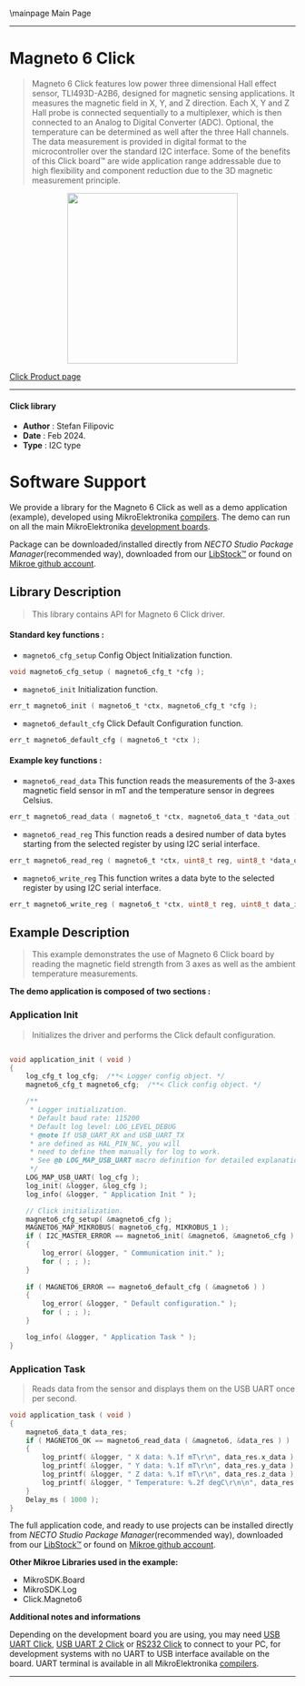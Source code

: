 \mainpage Main Page

---
# Magneto 6 Click

> Magneto 6 Click features low power three dimensional Hall effect sensor, TLI493D-A2B6, designed for magnetic sensing applications. It measures the magnetic field in X, Y, and Z direction. Each X, Y and Z Hall probe is connected sequentially to a multiplexer, which is then connected to an Analog to Digital Converter (ADC). Optional, the temperature can be determined as well after the three Hall channels. The data measurement is provided in digital format to the microcontroller over the standard I2C interface. Some of the benefits of this Click board™ are wide application range addressable due to high flexibility and component reduction due to the 3D magnetic measurement principle.

<p align="center">
  <img src="https://download.mikroe.com/images/click_for_ide/magneto6_click.png" height=300px>
</p>

[Click Product page](https://www.mikroe.com/magneto-6-click)

---


#### Click library

- **Author**        : Stefan Filipovic
- **Date**          : Feb 2024.
- **Type**          : I2C type


# Software Support

We provide a library for the Magneto 6 Click
as well as a demo application (example), developed using MikroElektronika
[compilers](https://www.mikroe.com/necto-studio).
The demo can run on all the main MikroElektronika [development boards](https://www.mikroe.com/development-boards).

Package can be downloaded/installed directly from *NECTO Studio Package Manager*(recommended way), downloaded from our [LibStock&trade;](https://libstock.mikroe.com) or found on [Mikroe github account](https://github.com/MikroElektronika/mikrosdk_click_v2/tree/master/clicks).

## Library Description

> This library contains API for Magneto 6 Click driver.

#### Standard key functions :

- `magneto6_cfg_setup` Config Object Initialization function.
```c
void magneto6_cfg_setup ( magneto6_cfg_t *cfg );
```

- `magneto6_init` Initialization function.
```c
err_t magneto6_init ( magneto6_t *ctx, magneto6_cfg_t *cfg );
```

- `magneto6_default_cfg` Click Default Configuration function.
```c
err_t magneto6_default_cfg ( magneto6_t *ctx );
```

#### Example key functions :

- `magneto6_read_data` This function reads the measurements of the 3-axes magnetic field sensor in mT and the temperature sensor in degrees Celsius.
```c
err_t magneto6_read_data ( magneto6_t *ctx, magneto6_data_t *data_out );
```

- `magneto6_read_reg` This function reads a desired number of data bytes starting from the selected register by using I2C serial interface.
```c
err_t magneto6_read_reg ( magneto6_t *ctx, uint8_t reg, uint8_t *data_out, uint8_t len );
```

- `magneto6_write_reg` This function writes a data byte to the selected register by using I2C serial interface.
```c
err_t magneto6_write_reg ( magneto6_t *ctx, uint8_t reg, uint8_t data_in );
```

## Example Description

> This example demonstrates the use of Magneto 6 Click board by reading the magnetic field strength from 3 axes as well as the ambient temperature measurements.

**The demo application is composed of two sections :**

### Application Init

> Initializes the driver and performs the Click default configuration.

```c

void application_init ( void )
{
    log_cfg_t log_cfg;  /**< Logger config object. */
    magneto6_cfg_t magneto6_cfg;  /**< Click config object. */

    /** 
     * Logger initialization.
     * Default baud rate: 115200
     * Default log level: LOG_LEVEL_DEBUG
     * @note If USB_UART_RX and USB_UART_TX 
     * are defined as HAL_PIN_NC, you will 
     * need to define them manually for log to work. 
     * See @b LOG_MAP_USB_UART macro definition for detailed explanation.
     */
    LOG_MAP_USB_UART( log_cfg );
    log_init( &logger, &log_cfg );
    log_info( &logger, " Application Init " );

    // Click initialization.
    magneto6_cfg_setup( &magneto6_cfg );
    MAGNETO6_MAP_MIKROBUS( magneto6_cfg, MIKROBUS_1 );
    if ( I2C_MASTER_ERROR == magneto6_init( &magneto6, &magneto6_cfg ) ) 
    {
        log_error( &logger, " Communication init." );
        for ( ; ; );
    }
    
    if ( MAGNETO6_ERROR == magneto6_default_cfg ( &magneto6 ) )
    {
        log_error( &logger, " Default configuration." );
        for ( ; ; );
    }

    log_info( &logger, " Application Task " );
}

```

### Application Task

> Reads data from the sensor and displays them on the USB UART once per second.

```c
void application_task ( void )
{
    magneto6_data_t data_res;
    if ( MAGNETO6_OK == magneto6_read_data ( &magneto6, &data_res ) )
    {
        log_printf( &logger, " X data: %.1f mT\r\n", data_res.x_data );
        log_printf( &logger, " Y data: %.1f mT\r\n", data_res.y_data );
        log_printf( &logger, " Z data: %.1f mT\r\n", data_res.z_data );
        log_printf( &logger, " Temperature: %.2f degC\r\n\n", data_res.temperature );
    }
    Delay_ms ( 1000 );
}
```

The full application code, and ready to use projects can be installed directly from *NECTO Studio Package Manager*(recommended way), downloaded from our [LibStock&trade;](https://libstock.mikroe.com) or found on [Mikroe github account](https://github.com/MikroElektronika/mikrosdk_click_v2/tree/master/clicks).

**Other Mikroe Libraries used in the example:**

- MikroSDK.Board
- MikroSDK.Log
- Click.Magneto6

**Additional notes and informations**

Depending on the development board you are using, you may need
[USB UART Click](https://www.mikroe.com/usb-uart-click),
[USB UART 2 Click](https://www.mikroe.com/usb-uart-2-click) or
[RS232 Click](https://www.mikroe.com/rs232-click) to connect to your PC, for
development systems with no UART to USB interface available on the board. UART
terminal is available in all MikroElektronika
[compilers](https://shop.mikroe.com/compilers).

---
